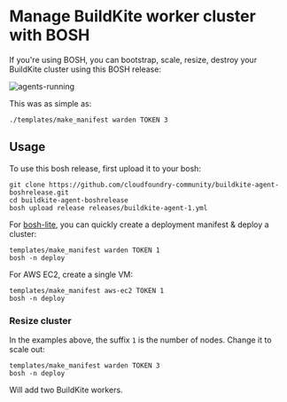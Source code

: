 Manage BuildKite worker cluster with BOSH
=========================================

If you're using BOSH, you can bootstrap, scale, resize, destroy your BuildKite cluster using this BOSH release:

![agents-running](http://cl.ly/image/161B102R311o/buildkite-agents.png)

This was as simple as:

```
./templates/make_manifest warden TOKEN 3
```

Usage
-----

To use this bosh release, first upload it to your bosh:

```
git clone https://github.com/cloudfoundry-community/buildkite-agent-boshrelease.git
cd buildkite-agent-boshrelease
bosh upload release releases/buildkite-agent-1.yml
```

For [bosh-lite](https://github.com/cloudfoundry/bosh-lite), you can quickly create a deployment manifest & deploy a cluster:

```
templates/make_manifest warden TOKEN 1
bosh -n deploy
```

For AWS EC2, create a single VM:

```
templates/make_manifest aws-ec2 TOKEN 1
bosh -n deploy
```

### Resize cluster

In the examples above, the suffix `1` is the number of nodes. Change it to scale out:

```
templates/make_manifest warden TOKEN 3
bosh -n deploy
```

Will add two BuildKite workers.

